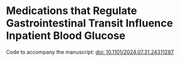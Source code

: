 # Medications that Regulate Gastrointestinal Transit Influence Inpatient Blood Glucose

Code to accompany the manuscript: [doi: 10.1101/2024.07.31.24311287](https://www.medrxiv.org/content/10.1101/2024.07.31.24311287v1)
